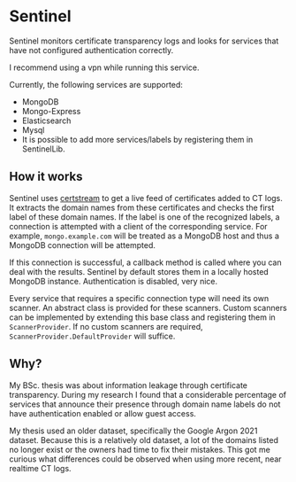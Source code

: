 ﻿# Sentinel
Sentinel monitors certificate transparency logs and looks for services that have not configured authentication correctly.

I recommend using a vpn while running this service.

Currently, the following services are supported:
- MongoDB
- Mongo-Express
- Elasticsearch
- Mysql
- It is possible to add more services/labels by registering them in SentinelLib.

## How it works
Sentinel uses [certstream](https://certstream.calidog.io) to get a live feed of certificates added to CT logs. It extracts the domain names from these certificates and checks the first label of these domain names.
If the label is one of the recognized labels, a connection is attempted with a client of the corresponding service.
For example, `mongo.example.com` will be treated as a MongoDB host and thus a MongoDB connection will be attempted.

If this connection is successful, a callback method is called where you can deal with the results. 
Sentinel by default stores them in a locally hosted MongoDB instance. Authentication is disabled, very nice.

Every service that requires a specific connection type will need its own scanner. 
An abstract class is provided for these scanners. Custom scanners can be implemented by extending this base class and registering them in `ScannerProvider`. 
If no custom scanners are required, `ScannerProvider.DefaultProvider` will suffice.

## Why?
My BSc. thesis was about information leakage through certificate transparency. 
During my research I found that a considerable percentage of services that announce their presence through domain name labels do not have authentication enabled or allow guest access.

My thesis used an older dataset, specifically the Google Argon 2021 dataset. 
Because this is a relatively old dataset, a lot of the domains listed no longer exist or the owners had time to fix their mistakes. 
This got me curious what differences could be observed when using more recent, near realtime CT logs. 